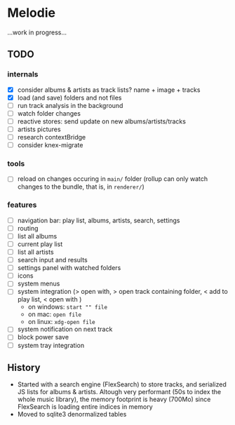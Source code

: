 # Melodie

...work in progress...

## TODO

### internals

- [x] consider albums & artists as track lists? name + image + tracks
- [x] load (and save) folders and not files
- [ ] run track analysis in the background
- [ ] watch folder changes
- [ ] reactive stores: send update on new albums/artists/tracks
- [ ] artists pictures
- [ ] research contextBridge
- [ ] consider knex-migrate

### tools

- [ ] reload on changes occuring in `main/` folder (rollup can only watch changes to the bundle, that is, in `renderer/`)

### features

- [ ] navigation bar: play list, albums, artists, search, settings
- [ ] routing
- [ ] list all albums
- [ ] current play list
- [ ] list all artists
- [ ] search input and results
- [ ] settings panel with watched folders
- [ ] icons
- [ ] system menus
- [ ] system integration (> open with, > open track containing folder, < add to play list, < open with )
  - on windows: `start "" file`
  - on mac: `open file`
  - on linux: `xdg-open file`
- [ ] system notification on next track
- [ ] block power save
- [ ] system tray integration

## History

- Started with a search engine (FlexSearch) to store tracks, and serialized JS lists for albums & artists.
  Altough very performant (50s to index the whole music library), the memory footprint is heavy (700Mo) since
  FlexSearch is loading entire indices in memory
- Moved to sqlite3 denormalized tables
